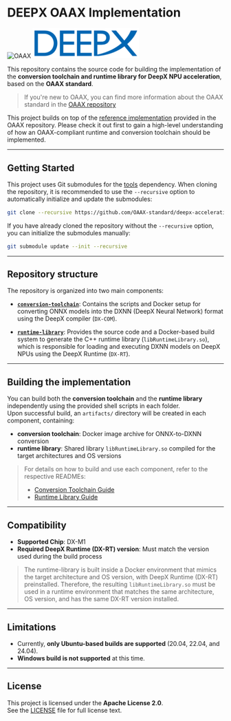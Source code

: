 # DEEPX OAAX Implementation


<img src="https://cdn.prod.website-files.com/6649422e9fd6f89e2b293704/6649422e9fd6f89e2b293710_logo.svg" alt="OAAX" width="49%" />
<img src="./resources/image.png" alt="DeepX Acceleration" width="49%" />

This repository contains the source code for building the implementation of the **conversion toolchain and runtime library for DeepX NPU acceleration**, based on the **OAAX standard**. 
> If you're new to OAAX, you can find more information about the OAAX standard in the [OAAX repository](https://github.com/oaax-standard/OAAX)

This project builds on top of the [reference implementation](https://github.com/OAAX-standard/reference-implementation) provided in the OAAX repository.
Please check it out first to gain a high-level understanding of how an OAAX-compliant runtime and conversion toolchain should be implemented.

---

## Getting Started

This project uses Git submodules for the [tools](https://github.com/OAAX-standard/tools) dependency. When cloning the repository, it is recommended to use the `--recursive` option to automatically initialize and update the submodules:

```bash
git clone --recursive https://github.com/OAAX-standard/deepx-acceleration.git
```

If you have already cloned the repository without the `--recursive` option, you can initialize the submodules manually:

```bash
git submodule update --init --recursive
```

---

## Repository structure

The repository is organized into two main components:

- **[`conversion-toolchain`](conversion-toolchain/)**:
Contains the scripts and Docker setup for converting ONNX models into the DXNN (DeepX Neural Network) format using the DeepX compiler (`DX-COM`).

- **[`runtime-library`](runtime-library/)**:
Provides the source code and a Docker-based build system to generate the C++ runtime library (`libRuntimeLibrary.so`), which is responsible for loading and executing DXNN models on DeepX NPUs using the DeepX Runtime (`DX-RT`).

---

## Building the implementation

You can build both the **conversion toolchain** and the **runtime library** independently using the provided shell scripts in each folder.  
Upon successful build, an `artifacts/` directory will be created in each component, containing:

- **conversion toolchain**: Docker image archive for ONNX-to-DXNN conversion
- **runtime library**: Shared library `libRuntimeLibrary.so` compiled for the target architectures and OS versions



> For details on how to build and use each component, refer to the respective READMEs:  
> - [Conversion Toolchain Guide](conversion-toolchain/README.md)  
> - [Runtime Library Guide](runtime-library/README.md)

---

## Compatibility

- **Supported Chip**: DX-M1 
- **Required DeepX Runtime (DX-RT) version**: Must match the version used during the build process

> The runtime-library is built inside a Docker environment that mimics the target architecture and OS version, with DeepX Runtime (DX-RT) preinstalled. Therefore, the resulting `libRuntimeLibrary.so` must be used in a runtime environment that matches the same architecture, OS version, and has the same DX-RT version installed.

---

## Limitations

- Currently, **only Ubuntu-based builds are supported** (20.04, 22.04, and 24.04).
- **Windows build is not supported** at this time.

---

## License

This project is licensed under the **Apache License 2.0**.  
See the [LICENSE](LICENSE) file for full license text.